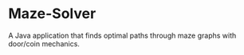 # Maze-Solver
A Java application that finds optimal paths through maze graphs with door/coin mechanics. 
